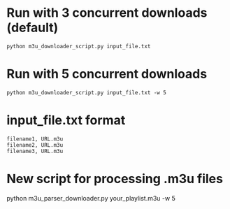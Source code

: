 # Run with 3 concurrent downloads (default)
`python m3u_downloader_script.py input_file.txt`

# Run with 5 concurrent downloads
`python m3u_downloader_script.py input_file.txt -w 5`


# input_file.txt format

```
filename1, URL.m3u
filename2, URL.m3u
filename3, URL.m3u
```

# New script for processing .m3u files
python m3u_parser_downloader.py your_playlist.m3u -w 5